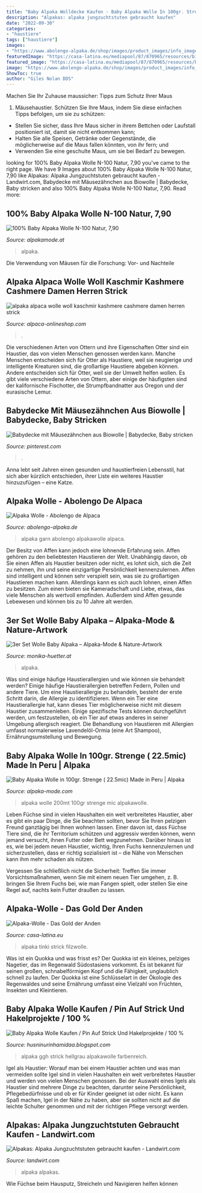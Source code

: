 ```yaml
---
title: "Baby Alpaka Wolldecke Kaufen - Baby Alpaka Wolle In 100gr. Strenge ( 22.5mic) Made In Peru"
description: "Alpakas: alpaka jungzuchtstuten gebraucht kaufen"
date: "2022-09-30"
categories:
- "haustiere"
tags: ["haustiere"]
images:
- "https://www.abolengo-alpaka.de/shop/images/product_images/info_images/alpaka-wolle-baby.jpg"
featuredImage: "https://casa-latina.eu/mediapool/87/870965/resources/big_56486274_0_230-187.JPG"
featured_image: "https://casa-latina.eu/mediapool/87/870965/resources/big_56486274_0_230-187.JPG"
image: "https://www.abolengo-alpaka.de/shop/images/product_images/info_images/alpaka-wolle-baby.jpg"
ShowToc: true
author: "Giles Nolan DDS"
---
```



Machen Sie Ihr Zuhause maussicher: Tipps zum Schutz Ihrer Maus
1. Mäusehaustier. Schützen Sie Ihre Maus, indem Sie diese einfachen Tipps befolgen, um sie zu schützen:
- Stellen Sie sicher, dass Ihre Maus sicher in ihrem Bettchen oder Laufstall positioniert ist, damit sie nicht entkommen kann;
- Halten Sie alle Speisen, Getränke oder Gegenstände, die möglicherweise auf die Maus fallen könnten, von ihr fern; und
- Verwenden Sie eine geschulte Maus, um sie bei Bedarf zu bewegen.

	

		
looking for 100% Baby Alpaka Wolle N-100 Natur, 7,90 you've came to the right page. We have 9 Images about 100% Baby Alpaka Wolle N-100 Natur, 7,90 like Alpakas: Alpaka Jungzuchtstuten gebraucht kaufen - Landwirt.com, Babydecke mit Mäusezähnchen aus Biowolle | Babydecke, Baby stricken and also 100% Baby Alpaka Wolle N-100 Natur, 7,90. Read more:
		
    
## 100% Baby Alpaka Wolle N-100 Natur, 7,90

<img loading=lazy src="https://alpakamode.at/media/image/product/11975/lg/baby-alpaka-wolle-strickwolle-kaufen_4.jpg" onerror="this.onerror=null;this.src='https://tse4.mm.bing.net/th?id=OIP.CuUnKI6tiwhBon-G7Cyp8wHaLP&amp;pid=15.1';" alt="100% Baby Alpaka Wolle N-100 Natur, 7,90">

_Source: alpakamode.at_

>alpaka. 

	

Die Verwendung von Mäusen für die Forschung: Vor- und Nachteile

    
## Alpaka Alpaca Wolle Woll Kaschmir Kashmere Cashmere Damen Herren Strick

<img loading=lazy src="https://www.alpaca-onlineshop.com/1137369-medium_default/baby-alpaka-wolle-regular-5er-pack-apu-kuntur.jpg" onerror="this.onerror=null;this.src='https://tse2.mm.bing.net/th?id=OIP.4RM75tIiN7H-w6s3f8jx3QAAAA&amp;pid=15.1';" alt="alpaka alpaca wolle woll kaschmir kashmere cashmere damen herren strick">

_Source: alpaca-onlineshop.com_

>. 

	

Die verschiedenen Arten von Ottern und ihre Eigenschaften
Otter sind ein Haustier, das von vielen Menschen genossen werden kann. Manche Menschen entscheiden sich für Otter als Haustiere, weil sie neugierige und intelligente Kreaturen sind, die großartige Haustiere abgeben können. Andere entscheiden sich für Otter, weil sie der Umwelt helfen wollen. Es gibt viele verschiedene Arten von Ottern, aber einige der häufigsten sind der kalifornische Fischotter, die Strumpfbandnatter aus Oregon und der eurasische Lemur.

    
## Babydecke Mit Mäusezähnchen Aus Biowolle | Babydecke, Baby Stricken

<img loading=lazy src="https://i.pinimg.com/736x/c9/38/3c/c9383c6581af4d61415cb1f4145773d6--mein-baby-baby-blankets.jpg" onerror="this.onerror=null;this.src='https://tse2.mm.bing.net/th?id=OIP.KMPIAic3qFoGRp6LsUjcZgHaFV&amp;pid=15.1';" alt="Babydecke mit Mäusezähnchen aus Biowolle | Babydecke, Baby stricken">

_Source: pinterest.com_

>. 

	

Anna lebt seit Jahren einen gesunden und haustierfreien Lebensstil, hat sich aber kürzlich entschieden, ihrer Liste ein weiteres Haustier hinzuzufügen – eine Katze.

    
## Alpaka Wolle - Abolengo De Alpaca

<img loading=lazy src="https://www.abolengo-alpaka.de/shop/images/product_images/info_images/alpaka-wolle-baby.jpg" onerror="this.onerror=null;this.src='https://tse2.mm.bing.net/th?id=OIP.5HotKUKnLeoolnDKE9aztwHaE6&amp;pid=15.1';" alt="Alpaka Wolle - Abolengo de Alpaca">

_Source: abolengo-alpaka.de_

>alpaka garn abolengo alpakawolle alpaca. 

	

Der Besitz von Affen kann jedoch eine lohnende Erfahrung sein.
Affen gehören zu den beliebtesten Haustieren der Welt. Unabhängig davon, ob Sie einen Affen als Haustier besitzen oder nicht, es lohnt sich, sich die Zeit zu nehmen, ihn und seine einzigartige Persönlichkeit kennenzulernen. Affen sind intelligent und können sehr verspielt sein, was sie zu großartigen Haustieren machen kann. Allerdings kann es sich auch lohnen, einen Affen zu besitzen. Zum einen bieten sie Kameradschaft und Liebe, etwas, das viele Menschen als wertvoll empfinden. Außerdem sind Affen gesunde Lebewesen und können bis zu 10 Jahre alt werden.

    
## 3er Set Wolle Baby Alpaka – Alpaka-Mode &amp; Nature-Artwork

<img loading=lazy src="https://img-2.versacommerce.de/resize=1200x1200/canvas=0/++/assets.versacommerce.de/images/dff7966feda9e1ccde578a0ca1073fd7df86dc4c.jpg" onerror="this.onerror=null;this.src='https://tse1.mm.bing.net/th?id=OIP.aymmGbuuvk4ZNigvM8r4kQHaLH&amp;pid=15.1';" alt="3er Set Wolle Baby Alpaka – Alpaka-Mode &amp; Nature-Artwork">

_Source: monika-huetter.at_

>alpaka. 

	

Was sind einige häufige Haustierallergien und wie können sie behandelt werden?
Einige häufige Haustierallergien betreffen Federn, Pollen und andere Tiere. Um eine Haustierallergie zu behandeln, besteht der erste Schritt darin, die Allergie zu identifizieren. Wenn ein Tier eine Haustierallergie hat, kann dieses Tier möglicherweise nicht mit diesem Haustier zusammenleben. Einige spezifische Tests können durchgeführt werden, um festzustellen, ob ein Tier auf etwas anderes in seiner Umgebung allergisch reagiert. Die Behandlung von Haustieren mit Allergien umfasst normalerweise Lavendelöl-Ormia (eine Art Shampoo), Ernährungsumstellung und Bewegung.

    
## Baby Alpaka Wolle In 100gr. Strenge ( 22.5mic) Made In Peru | Alpaka

<img loading=lazy src="https://www.alpaka-mode.com/media/image/90/f0/cc/100-Baby-Alpaka-Wolle-10er-Pack-EB011-00585EEevDVvbiOa.jpg" onerror="this.onerror=null;this.src='https://tse1.mm.bing.net/th?id=OIP.ev64fcNhVN7VFd7E2660OwHaHa&amp;pid=15.1';" alt="Baby Alpaka Wolle in 100gr. Strenge ( 22.5mic) Made in Peru | Alpaka">

_Source: alpaka-mode.com_

>alpaka wolle 200mt 100gr strenge mic alpakawolle. 

	

Leben
Füchse sind in vielen Haushalten ein weit verbreitetes Haustier, aber es gibt ein paar Dinge, die Sie beachten sollten, bevor Sie Ihren pelzigen Freund ganztägig bei Ihnen wohnen lassen.
Einer davon ist, dass Füchse Tiere sind, die ihr Territorium schützen und aggressiv werden können, wenn jemand versucht, ihnen Futter oder Bett wegzunehmen. Darüber hinaus ist es, wie bei jedem neuen Haustier, wichtig, Ihren Fuchs kennenzulernen und sicherzustellen, dass er richtig sozialisiert ist – die Nähe von Menschen kann ihm mehr schaden als nützen.

Vergessen Sie schließlich nicht die Sicherheit: Treffen Sie immer Vorsichtsmaßnahmen, wenn Sie mit einem neuen Tier umgehen, z. B. bringen Sie Ihrem Fuchs bei, wie man Fangen spielt, oder stellen Sie eine Regel auf, nachts kein Futter draußen zu lassen.

    
## Alpaka-Wolle - Das Gold Der Anden

<img loading=lazy src="https://casa-latina.eu/mediapool/87/870965/resources/big_56486274_0_230-187.JPG" onerror="this.onerror=null;this.src='https://tse2.mm.bing.net/th?id=OIP.EKoZs0Qt_5GXRRfTAbA83gAAAA&amp;pid=15.1';" alt="Alpaka-Wolle - Das Gold der Anden">

_Source: casa-latina.eu_

>alpaka tinki strick filzwolle. 

	

Was ist ein Quokka und was frisst es?
Der Quokka ist ein kleines, pelziges Nagetier, das im Regenwald Südostasiens vorkommt. Es ist bekannt für seinen großen, schnabelförmigen Kopf und die Fähigkeit, unglaublich schnell zu laufen. Der Quokka ist eine Schlüsselart in der Ökologie des Regenwaldes und seine Ernährung umfasst eine Vielzahl von Früchten, Insekten und Kleintieren.

    
## Baby Alpaka Wolle Kaufen / Pin Auf Strick Und Hakelprojekte / 100 %

<img loading=lazy src="https://i.pinimg.com/originals/80/97/51/80975141cd881ce5f5c27969840d57bc.jpg" onerror="this.onerror=null;this.src='https://tse2.mm.bing.net/th?id=OIP.nx5NpPU9ePjCE0dHka7boAHaHa&amp;pid=15.1';" alt="Baby Alpaka Wolle Kaufen / Pin Auf Strick Und Hakelprojekte / 100 %">

_Source: husninurinhamidaa.blogspot.com_

>alpaka ggh strick hellgrau alpakawolle farbenreich. 

	

Igel als Haustier: Worauf man bei einem Haustier achten und was man vermeiden sollte
Igel sind in vielen Haushalten ein weit verbreitetes Haustier und werden von vielen Menschen genossen. Bei der Auswahl eines Igels als Haustier sind mehrere Dinge zu beachten, darunter seine Persönlichkeit, Pflegebedürfnisse und ob er für Kinder geeignet ist oder nicht. Es kann Spaß machen, Igel in der Nähe zu haben, aber sie sollten nicht auf die leichte Schulter genommen und mit der richtigen Pflege versorgt werden.

    
## Alpakas: Alpaka Jungzuchtstuten Gebraucht Kaufen - Landwirt.com

<img loading=lazy src="https://bilder.landwirt.com/1020/21c6d5f3cb803870bffc991d66a5ef7c.jpg" onerror="this.onerror=null;this.src='https://tse4.mm.bing.net/th?id=OIP.9we_9VYoxA8Vqp1sWcaZvgHaJ4&amp;pid=15.1';" alt="Alpakas: Alpaka Jungzuchtstuten gebraucht kaufen - Landwirt.com">

_Source: landwirt.com_

>alpaka alpakas. 

	

Wie Füchse beim Hausputz, Streicheln und Navigieren helfen können

